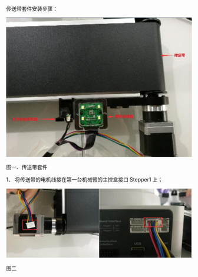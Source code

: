 传送带套件安装步骤：

![](/assets/多个郭德纲)

图一、传送带套件

1、
将传送带的电机线接在第一台机械臂的主控盒接口 Stepper1 上；

![](/assets/uyio1)

图二

